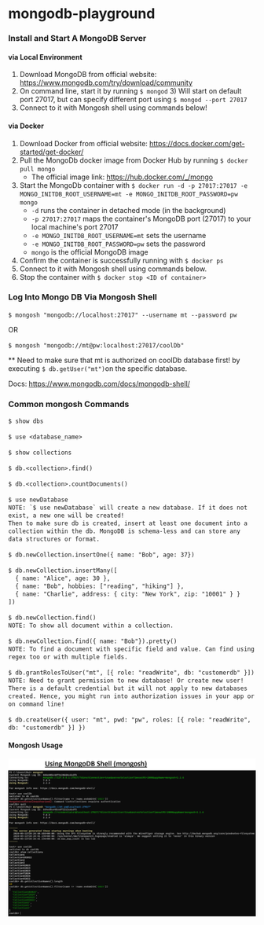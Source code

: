 ﻿# mongodb-playground

### Install and Start A MongoDB Server
#### via Local Environment
1) Download MongoDB from official website: https://www.mongodb.com/try/download/community
2) On command line, start it by running `$ mongod`
   3) Will start on default port 27017, but can specify different port using `$ mongod --port 27017`
4) Connect to it with Mongosh shell using commands below!

#### via Docker
1) Download Docker from official website: https://docs.docker.com/get-started/get-docker/
2) Pull the MongoDb docker image from Docker Hub by running `$ docker pull mongo`
    * The official image link: https://hub.docker.com/_/mongo
3) Start the MongoDb container with `$ docker run -d -p 27017:27017 -e MONGO_INITDB_ROOT_USERNAME=mt -e MONGO_INITDB_ROOT_PASSWORD=pw mongo`
    * `-d` runs the container in detached mode (in the background)
    * `-p 27017:27017` maps the container's MongoDB port (27017) to your local machine's port 27017
    * `-e MONGO_INITDB_ROOT_USERNAME=mt` sets the username
    * `-e MONGO_INITDB_ROOT_PASSWORD=pw` sets the password
    * `mongo` is the official MongoDB image
4) Confirm the container is successfully running with `$ docker ps`
5) Connect to it with Mongosh shell using commands below.
6) Stop the container with `$ docker stop <ID of container>`

### Log Into Mongo DB Via Mongosh Shell

`$ mongosh "mongodb://localhost:27017" --username mt --password pw`

OR

`$ mongosh "mongodb://mt@pw:localhost:27017/coolDb"`

** Need to make sure that mt is authorized on coolDb database first! by executing `$ db.getUser("mt")`on the specific database.

Docs: https://www.mongodb.com/docs/mongodb-shell/

### Common mongosh Commands

```
$ show dbs

$ use <database_name>

$ show collections

$ db.<collection>.find()

$ db.<collection>.countDocuments()

$ use newDatabase
NOTE: `$ use newDatabase` will create a new database. If it does not exist, a new one will be created!
Then to make sure db is created, insert at least one document into a collection within the db. MongoDB is schema-less and can store any data structures or format.

$ db.newCollection.insertOne({ name: "Bob", age: 37})

$ db.newCollection.insertMany([
  { name: "Alice", age: 30 },
  { name: "Bob", hobbies: ["reading", "hiking"] },
  { name: "Charlie", address: { city: "New York", zip: "10001" } }
])

$ db.newCollection.find()
NOTE: To show all document within a collection.

$ db.newCollection.find({ name: "Bob"}).pretty()
NOTE: To find a document with specific field and value. Can find using regex too or with multiple fields.

$ db.grantRolesToUser("mt", [{ role: "readWrite", db: "customerdb" }])
NOTE: Need to grant permission to new database! Or create new user! There is a default credential but it will not apply to new databases created. Hence, you might run into authorization issues in your app or on command line!

$ db.createUser({ user: "mt", pwd: "pw", roles: [{ role: "readWrite", db: "customerdb" }] })
```

#### Mongosh Usage
![An image showing usage of mongosh](mongosh-shell-usage-screenshot.PNG "Mongosh usage on terminal")
